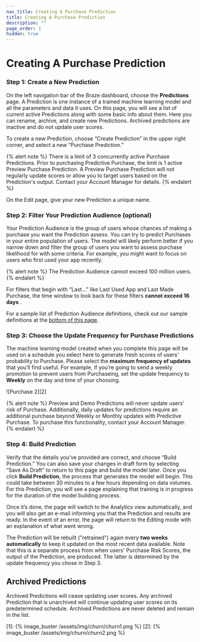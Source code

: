 ```yaml
---
nav_title: Creating A Purchase Prediction
title: Creating A Purchase Prediction
description: ""
page_order: 1
hidden: true
---
```


# Creating A Purchase Prediction

### Step 1: Create a New Prediction
On the left navigation bar of the Braze dashboard, choose the __Predictions__ page. A Prediction is one instance of a trained machine learning model and all the parameters and data it uses. On this page, you will see a list of current active Predictions along with some basic info about them. Here you can rename, archive, and create new Predictions. Archived predictions are inactive and do not update user scores. 

To create a new Prediction, choose “Create Prediction” in the upper right corner, and select a new “Purchase Prediction.”

{% alert note %}
There is a limit of 3 concurrently active Purchase Predictions. Prior to purchasing Predictive Purchase, the limit is 1 active Preview Purchase Prediction. A Preview Purchase Prediction will not regularly update scores or allow you to target users based on the Prediction's output. Contact your Account Manager for details.
{% endalert %}

On the Edit page, give your new Prediction a unique name.

### Step 2: Filter Your Prediction Audience (optional)

Your Prediction Audience is the group of users whose chances of making a purchase you want the Prediction assess. You can try to predict Purchases in your entire population of users. The model will likely perform better if you narrow down and filter the group of users you want to assess purchase likelihood for with some criteria. For example, you might want to focus on users who first used your app recently.

{% alert note %}
The Prediction Audience cannot exceed 100 million users.
{% endalert %}

For filters that begin with “Last...” like Last Used App and Last Made Purchase, the time window to look back for these filters __cannot exceed 16 days__ .

For a sample list of Prediction Audience definitions, check out our sample definitions at the [bottom of this page](#sample-definitions).

### Step 3: Choose the Update Frequency for Purchase Predictions

The machine learning model created when you complete this page will be used on a schedule you select here to generate fresh scores of users’ probability to Purchase. Please select the __maximum frequency of updates__ that you’ll find useful. For example, if you’re going to send a weekly promotion to prevent users from Purchaseing, set the update frequency to __Weekly__ on the day and time of your choosing. 

![Purchase 2][2]

{% alert note %}
Preview and Demo Predictions will never update users' risk of Purchase. Additionally, daily updates for predictions require an additional purchase beyond Weekly or Monthly updates with Predictive Purchase. To purchase this functionality, contact your Account Manager. 
{% endalert %}

### Step 4: Build Prediction
Verify that the details you’ve provided are correct, and choose “Build Prediction.” You can also save your changes in draft form by selecting “Save As Draft” to return to this page and build the model later. Once you click __Build Prediction__, the process that generates the model will begin. This could take between 30 minutes to a few hours depending on data volumes. For this Prediction, you will see a page explaining that training is in progress for the duration of the model building process.

Once it’s done, the page will switch to the Analytics view automatically, and you will also get an e-mail informing you that the Prediction and results are ready. In the event of an error, the page will return to the Editing mode with an explanation of what went wrong.

The Prediction will be rebuilt ("retrained") again every __two weeks automatically__ to keep it updated on the most recent data available. Note that this is a separate process from when users' Purchase Risk Scores, the output of the Prediction, are produced. The latter is determined by the update frequency you chose in Step 3.

## Archived Predictions

Archived Predictions will cease updating user scores. Any archived Prediction that is unarchived will continue updating user scores on its predetermined schedule. Archived Predictions are never deleted and remain in the list.

[1]: {% image_buster /assets/img/churn/churn1.png %}
[2]: {% image_buster /assets/img/churn/churn2.png %}

